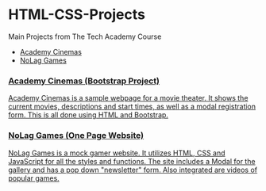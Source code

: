 # HTML-CSS-Projects
Main Projects from The Tech Academy Course

<ul>
  <li><a href="https://github.com/Kdooby/Favorite-Projects/tree/main/Academy%20Cinemas%20(Bootstrap-4)">Academy Cinemas</li>
  <li><a href="https://github.com/Kdooby/Favorite-Projects/tree/main/NoLag%20Games%20(HTML%20CSS%20JavaScript)">NoLag Games</li>
</ul>

<h3>Academy Cinemas (Bootstrap Project)</h3>
<p>Academy Cinemas is a sample webpage for a movie theater.  It shows the current movies, descriptions and start times, 
  as well as a modal registration form. This is all done using HTML and Bootstrap.

<h3>NoLag Games (One Page Website)</h3>
<p>NoLag Games is a mock gamer website.  It utilizes HTML, CSS and JavaScript for all the styles and 
  functions.  The site includes a Modal for the gallery and has a pop down "newsletter" form.  Also integrated are videos
  of popular games. 
